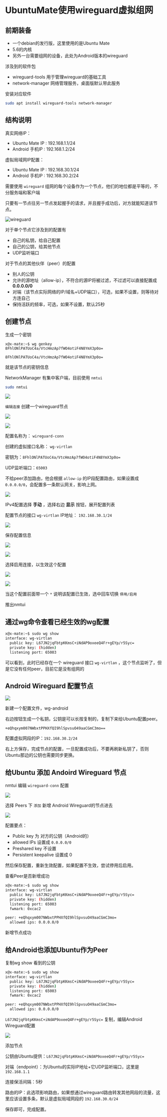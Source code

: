 # UbuntuMate使用wireguard虚拟组网

## 前期装备

- 一个debian的发行版，这里使用的是Ubuntu Mate
- 5.6的内核
- 另外一台需要组网的设备，此处为Android版本的wireguard

涉及到的软件包
- wireguard-tools 用于管理wireguard的基础工具
- network-manager 网络管理服务，桌面版默认带此服务

安装对应软件

```bash
sudo apt install wireguard-tools network-manager
```

## 结构说明

真实网络IP：
- Ubuntu Mate IP : 192.168.1.1/24
- Android 手机IP : 192.168.1.2/24


虚拟局域网IP配置：
- Ubuntu Mate IP : 192.168.30.1/24
- Android 手机IP : 192.168.30.2/24


需要使用 `wireguard` 组网的每个设备作为一个节点，他们的地位都是平等的，不分服务端和客户端

只要有一节点往另一节点发起握手的请求，并且握手成功后，对方就能知道该节点。

![wireguard](wireguard发现.png)



对于单个节点它涉及到的配置有
- 自己的私钥，给自己配置
- 自己的公钥，给其他节点
- UDP监听端口

对于节点的其他伙伴（peer）的配置
- 别人的公钥
- 允许的源地址（allow-ip），不符合的源IP将被过滤，不过滤可以直接配置成 **0.0.0.0/0**
- 对端（该节点实际网络的IP/域名+UDP端口），可选，如果不设置，则等待对方连自己
- 保持活跃的频率，可选，如果不设置，默认25秒


## 创建节点

生成一个密钥

```
x@x-mate:~$ wg genkey
8FhlONlPATUoC4a/VtcHmzAp7fWO4otiF4N8YmX3p0o=
```

`8FhlONlPATUoC4a/VtcHmzAp7fWO4otiF4N8YmX3p0o=` 

就是该节点的密钥信息



NetworkManager 有集中客户端，目前使用 `nmtui` 


```bash
sudo nmtui
```

![](00-nmtui-初始界面.png)

`编辑连接` 创建一个wireguard节点

![](01-nmtui-编辑网络.png)

![](02-nmtui-创建节点.png)

配置名称为： `wireguard-conn`

创建的虚拟接口名称： `wg-virtlan`

密钥为：`8FhlONlPATUoC4a/VtcHmzAp7fWO4otiF4N8YmX3p0o=`

UDP监听端口：`65003`

不给peer添加路由，他会根据 `allow-ip` 的IP段配置路由，如果设置成 `0.0.0.0/0`，会配置多一条默认网关，影响上网。

![](03-nmtui-配置节点信息.png)

IPv4配置选择 **手动** ，选择右边 **显示** 按钮，展开配置列表

配置节点的接口 `wg-virtlan` IP地址： `192.168.30.1/24`


![](04-nmtui-配置节点IP.png)

保存配置信息

![](05-nmtui-保存配置信息.png)

![](06-nmtui-退出编辑.png)

选择启用连接，以生效这个配置

![](00-nmtui-初始界面.png)

![](07-nmtui-配置生效.png)

当这个配置前面带一个 `*` 说明该配置已生效，选中回车切换 `停用/启用`

推出nmtui

## 通过wg命令查看已经生效的wg配置

```bash
x@x-mate:~$ sudo wg show
interface: wg-virtlan
  public key: L67JN2jqFbtpKKmsC+iNdAP9oxeeQ4Fr+gEYp/r5Syc=
  private key: (hidden)
  listening port: 65003
```

可以看到，此时已经存在一个 wireguard 接口 `wg-virtlan` ，这个节点监听了，但是它没有任何peer，目前它是没有组网的


## Android Wireguard 配置节点

![](08-AndroidWireguard-配置节点.jpg)

新建一个配置文件，wg-android

右边按钮生成一个私钥，公钥是可以长按复制的，复制下来给Ubuntu配置peer。

`+eQhqxym007NWbxtPPHXfQI9hlSpvsuO49aaCGmC3mo==`

配置虚拟网段的IP：`192.168.30.2/24`

右上方保存，完成节点的配置，一旦配置成功后，不要再刷新私钥了，否则Ubuntu那边的公钥也需要同步更换。

## 给Ubuntu 添加 Andoird Wireguard 节点

nmtui 编辑 `wireguard-conn` 配置

![](03-nmtui-配置节点信息.png)

选择 Peers 下 `添加` 新增 Android Wireguard的节点进去

![](09-nmtui-添加peer.png)

配置要点：
- Public key 为 对方的公钥（Android的）
- allowed IPs 设置成 `0.0.0.0/0`
- Preshared key 不设置
- Persistent keepalive 设置成 0


然后保存配置，重新生效配置，如果配置不生效，尝试停用后启用。

查看Peer是否新增成功

```bash
x@x-mate:~$ sudo wg show
interface: wg-virtlan
  public key: L67JN2jqFbtpKKmsC+iNdAP9oxeeQ4Fr+gEYp/r5Syc=
  private key: (hidden)
  listening port: 65003
  fwmark: 0xcac2

peer: +eQhqxym007NWbxtPPHXfQI9hlSpvsuO49aaCGmC3mo=
  allowed ips: 0.0.0.0/0
```

新增节点成功

## 给Android也添加Ubuntu作为Peer

复制wg show 看到的公钥 

```bash
x@x-mate:~$ sudo wg show
interface: wg-virtlan
  public key: L67JN2jqFbtpKKmsC+iNdAP9oxeeQ4Fr+gEYp/r5Syc=
  private key: (hidden)
  listening port: 65003
  fwmark: 0xcac2

peer: +eQhqxym007NWbxtPPHXfQI9hlSpvsuO49aaCGmC3mo=
  allowed ips: 0.0.0.0/0
```

`L67JN2jqFbtpKKmsC+iNdAP9oxeeQ4Fr+gEYp/r5Syc=` 复制，编辑Android Wireguard配置

![](10-AndroidWireguard-添加Ubuntu作为Peer.jpg)

添加节点

公钥由Ubuntu提供：`L67JN2jqFbtpKKmsC+iNdAP9oxeeQ4Fr+gEYp/r5Syc=`

对端（endpoint）：为Ubuntu的实际IP地址+它UDP监听端口，这里是 `192.168.1.1`

连接保活间隔：5秒

路由的IP：此选项影响路由，如果想通过wireguard路由转发其他网段的流量，这里应该设置多条，默认是虚拟局域网段的 `192.168.30.0/24`


保存即可，完成配置。